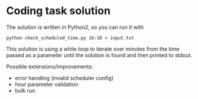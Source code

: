 
# Coding task solution

The solution is written in Python2, so you can run it with

    python check_scheduled_time.py 16:10 < input.txt

This solution is using a while loop to iterate over minutes
from the time passed as a parameter until the solution is
found and then printed to stdout.

Possible extensions/improvements:
 - error handling (invalid scheduler config)
 - hour parameter validation
 - bulk run
